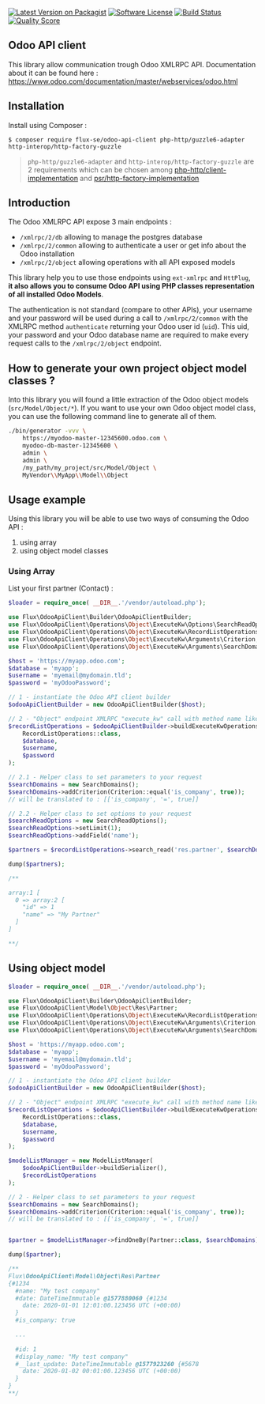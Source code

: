 [![Latest Version on Packagist][ico-version]][link-packagist]
[![Software License][ico-license]](LICENSE)
[![Build Status][ico-travis]][link-travis]
[![Quality Score][ico-code-quality]][link-code-quality]

## Odoo API client

This library allow communication trough Odoo XMLRPC API.
Documentation about it can be found here :
https://www.odoo.com/documentation/master/webservices/odoo.html

## Installation

Install using Composer :

```
$ composer require flux-se/odoo-api-client php-http/guzzle6-adapter http-interop/http-factory-guzzle
```
> `php-http/guzzle6-adapter` and `http-interop/http-factory-guzzle` are 2 requirements which can be chosen among
> [php-http/client-implementation](https://packagist.org/providers/php-http/client-implementation) and [psr/http-factory-implementation](https://packagist.org/providers/psr/http-factory-implementation)

## Introduction

The Odoo XMLRPC API expose 3 main endpoints :

 - `/xmlrpc/2/db` allowing to manage the postgres database
 - `/xmlrpc/2/common` allowing to authenticate a user or get info about the Odoo installation
 - `/xmlrpc/2/object` allowing operations with all API exposed models

This library help you to use those endpoints using `ext-xmlrpc` and `HttPlug`, **it also allows you to
consume Odoo API using PHP classes representation of all installed Odoo Models**.

The authentication is not standard (compare to other APIs), your username and your password will be used during a call to
`/xmlrpc/2/common` with the XMLRPC method `authenticate` returning your Odoo user id (`uid`).
This uid, your password and your Odoo database name are required to make every request calls to the
`/xmlrpc/2/object` endpoint.

## How to generate your own project object model classes ?

Into this library you will found a little extraction of the Odoo object models (`src/Model/Object/*`).
If you want to use your own Odoo object model class, you can use the following command line
to generate all of them.

```bash
./bin/generator -vvv \
    https://myodoo-master-12345600.odoo.com \
    myodoo-db-master-12345600 \
    admin \
    admin \
    /my_path/my_project/src/Model/Object \
    MyVendor\\MyApp\\Model\\Object
```

## Usage example

Using this library you will be able to use two ways of consuming the Odoo API :

1. using array
2. using object model classes

### Using Array

List your first partner (Contact) :

```php
$loader = require_once( __DIR__.'/vendor/autoload.php');

use Flux\OdooApiClient\Builder\OdooApiClientBuilder;
use Flux\OdooApiClient\Operations\Object\ExecuteKw\Options\SearchReadOptions;
use Flux\OdooApiClient\Operations\Object\ExecuteKw\RecordListOperations;
use Flux\OdooApiClient\Operations\Object\ExecuteKw\Arguments\Criterion;
use Flux\OdooApiClient\Operations\Object\ExecuteKw\Arguments\SearchDomains;

$host = 'https://myapp.odoo.com';
$database = 'myapp';
$username = 'myemail@mydomain.tld';
$password = 'myOdooPassword';

// 1 - instantiate the Odoo API client builder
$odooApiClientBuilder = new OdooApiClientBuilder($host);

// 2 - "Object" endpoint XMLRPC "execute_kw" call with method name like "search*" or "read")
$recordListOperations = $odooApiClientBuilder->buildExecuteKwOperations(
    RecordListOperations::class,
    $database,
    $username,
    $password
);

// 2.1 - Helper class to set parameters to your request
$searchDomains = new SearchDomains();
$searchDomains->addCriterion(Criterion::equal('is_company', true));
// will be translated to : [['is_company', '=', true]]

// 2.2 - Helper class to set options to your request
$searchReadOptions = new SearchReadOptions();
$searchReadOptions->setLimit(1);
$searchReadOptions->addField('name');

$partners = $recordListOperations->search_read('res.partner', $searchDomains, $searchReadOptions);

dump($partners);

/**

array:1 [
  0 => array:2 [
    "id" => 1
    "name" => "My Partner"
  ]
]

**/
```

## Using object model

```php
$loader = require_once( __DIR__.'/vendor/autoload.php');

use Flux\OdooApiClient\Builder\OdooApiClientBuilder;
use Flux\OdooApiClient\Model\Object\Res\Partner;
use Flux\OdooApiClient\Operations\Object\ExecuteKw\RecordListOperations;
use Flux\OdooApiClient\Operations\Object\ExecuteKw\Arguments\Criterion;
use Flux\OdooApiClient\Operations\Object\ExecuteKw\Arguments\SearchDomains;

$host = 'https://myapp.odoo.com';
$database = 'myapp';
$username = 'myemail@mydomain.tld';
$password = 'myOdooPassword';

// 1 - instantiate the Odoo API client builder
$odooApiClientBuilder = new OdooApiClientBuilder($host);

// 2 - "Object" endpoint XMLRPC "execute_kw" call with method name like "search*" or "read")
$recordListOperations = $odooApiClientBuilder->buildExecuteKwOperations(
    RecordListOperations::class,
    $database,
    $username,
    $password
);

$modelListManager = new ModelListManager(
    $odooApiClientBuilder->buildSerializer(),
    $recordListOperations
);

// 2 - Helper class to set parameters to your request
$searchDomains = new SearchDomains();
$searchDomains->addCriterion(Criterion::equal('is_company', true));
// will be translated to : [['is_company', '=', true]]


$partner = $modelListManager->findOneBy(Partner::class, $searchDomains);

dump($partner);

/**
Flux\OdooApiClient\Model\Object\Res\Partner
{#1234
  #name: "My test company"
  #date: DateTimeImmutable @1577880060 {#1234
    date: 2020-01-01 12:01:00.123456 UTC (+00:00)
  }
  #is_company: true

  ...
  
  #id: 1
  #display_name: "My test company"
  #__last_update: DateTimeImmutable @1577923260 {#5678
    date: 2020-01-02 00:01:00.123456 UTC (+00:00)
  }
}
**/
```

[ico-version]: https://img.shields.io/packagist/v/flux-se/odoo-api-client.svg?style=flat-square
[ico-license]: https://img.shields.io/badge/license-MIT-brightgreen.svg?style=flat-square
[ico-travis]: https://img.shields.io/travis/FLUX-SE/odoo-api-client/master.svg?style=flat-square
[ico-code-quality]: https://img.shields.io/scrutinizer/g/FLUX-SE/odoo-api-client.svg?style=flat-square

[link-packagist]: https://packagist.org/packages/flux-se/odoo-api-client
[link-travis]: https://travis-ci.org/FLUX-SE/odoo-api-client
[link-scrutinizer]: https://scrutinizer-ci.com/g/FLUX-SE/odoo-api-client/code-structure
[link-code-quality]: https://scrutinizer-ci.com/g/FLUX-SE/odoo-api-client
